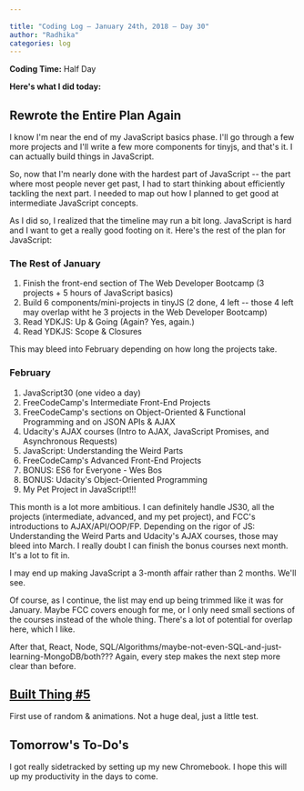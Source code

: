 ```yaml
---
 
title: "Coding Log — January 24th, 2018 — Day 30"
author: "Radhika"
categories: log
---
```


**Coding Time:** Half Day

**Here's what I did today:**

## Rewrote the Entire Plan Again

I know I'm near the end of my JavaScript basics phase. I'll go through a few more projects and I'll write a few more components for tinyjs, and that's it. I can actually build things in JavaScript.

So, now that I'm nearly done with the hardest part of JavaScript -- the part where most people never get past, I had to start thinking about efficiently tackling the next part. I needed to map out how I planned to get good at intermediate JavaScript concepts.

As I did so, I realized that the timeline may run a bit long. JavaScript is hard and I want to get a really good footing on it. Here's the rest of the plan for JavaScript:

### The Rest of January

1. Finish the front-end section of The Web Developer Bootcamp (3 projects + 5 hours of JavaScript basics)
2. Build 6 components/mini-projects in tinyJS (2 done, 4 left -- those 4 left may overlap witht he 3 projects in the Web Developer Bootcamp)
3. Read YDKJS: Up & Going (Again? Yes, again.)
4. Read YDKJS: Scope & Closures

This may bleed into February depending on how long the projects take.

### February

1. JavaScript30 (one video a day)
2. FreeCodeCamp's Intermediate Front-End Projects
3. FreeCodeCamp's sections on Object-Oriented & Functional Programming and on JSON APIs & AJAX
4. Udacity's AJAX courses (Intro to AJAX, JavaScript Promises, and Asynchronous Requests)
5. JavaScript: Understanding the Weird Parts
6. FreeCodeCamp's Advanced Front-End Projects
7. BONUS: ES6 for Everyone - Wes Bos
8. BONUS: Udacity's Object-Oriented Programming
9. My Pet Project in JavaScript!!!

This month is a lot more ambitious. I can definitely handle JS30, all the projects (intermediate, advanced, and my pet project), and FCC's introductions to AJAX/API/OOP/FP. Depending on the rigor of JS: Understanding the Weird Parts and Udacity's AJAX courses, those may bleed into March. I really doubt I can finish the bonus courses next month. It's a lot to fit in. 

I may end up making JavaScript a 3-month affair rather than 2 months. We'll see.

Of course, as I continue, the list may end up being trimmed like it was for January. Maybe FCC covers enough for me, or I only need small sections of the courses instead of the whole thing. There's a lot of potential for overlap here, which I like.

After that, React, Node, SQL/Algorithms/maybe-not-even-SQL-and-just-learning-MongoDB/both??? Again, every step makes the next step more clear than before.

## [Built Thing #5](http://rmorabia.com/tinyjs)

First use of random & animations. Not a huge deal, just a little test. 

## Tomorrow's To-Do's

I got really sidetracked by setting up my new Chromebook. I hope this will up my productivity in the days to come. 